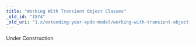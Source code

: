 ```yaml
---
title: "Working With Transient Object Classes"
_old_id: "1574"
_old_uri: "1.x/extending-your-xpdo-model/working-with-transient-object-classes"
---
```


<div class="note">Under Construction</div>